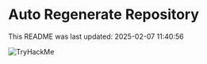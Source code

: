 # Auto Regenerate Repository

This README was last updated: 2025-02-07 11:40:56

 ![TryHackMe](https://tryhackme.com/badge/533634)